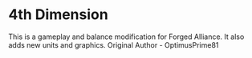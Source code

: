 # 4th Dimension
 This is a gameplay and balance modification for Forged Alliance. It also adds new units and graphics. Original Author - OptimusPrime81
